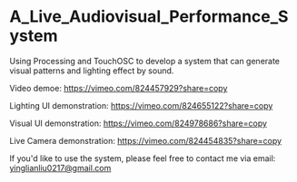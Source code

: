 # A_Live_Audiovisual_Performance_System
 Using Processing and TouchOSC to develop a system that can generate visual patterns and lighting effect by sound.

 Video demoe:
 https://vimeo.com/824457929?share=copy

 Lighting UI demonstration:
 https://vimeo.com/824655122?share=copy

 Visual UI demonstration:
 https://vimeo.com/824978686?share=copy

 Live Camera demonstration:
 https://vimeo.com/824454835?share=copy

 If you'd like to use the system, please feel free to contact me via email: yinglianliu0217@gmail.com

 
